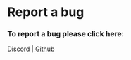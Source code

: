 # Report a bug

### To report a bug please click here: <a href="#to-report-a-bug-please-click-here" id="to-report-a-bug-please-click-here"></a>

[Discord](https://discord.gg/fV4P2yMSgR) |[ Github](https://github.com/RRS-9747/HeadDrop/issues)

​
